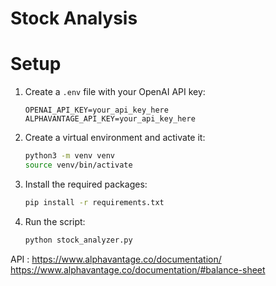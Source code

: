 # Stock Analysis

# Setup

1. Create a `.env` file with your OpenAI API key:
   ```
   OPENAI_API_KEY=your_api_key_here
   ALPHAVANTAGE_API_KEY=your_api_key_here
   ```

2. Create a virtual environment and activate it:
   ```bash
   python3 -m venv venv
   source venv/bin/activate
   ```

3. Install the required packages:
   ```bash
   pip install -r requirements.txt
   ```

4. Run the script:
   ```bash
   python stock_analyzer.py
   ```

API : https://www.alphavantage.co/documentation/
https://www.alphavantage.co/documentation/#balance-sheet
